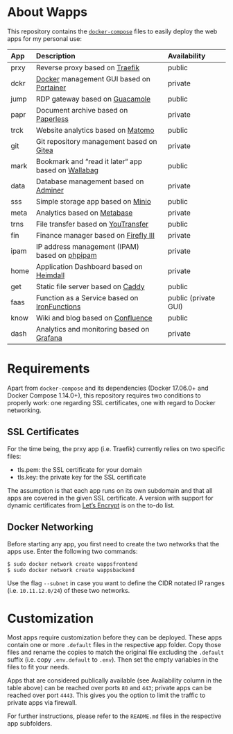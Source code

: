 # About Wapps

This repository contains the [``docker-compose``](https://docs.docker.com/compose/) files to easily deploy the web apps for my personal use:

| App  | Description | Availability |
| :--- | :---------- | :----------- |
| prxy | Reverse proxy based on [Traefik](https://traefik.io/) | public |
| dckr | [Docker](https://www.docker.com/) management GUI based on [Portainer](https://portainer.io/) | private |
| jump | RDP gateway based on [Guacamole](https://guacamole.apache.org/) | public |
| papr | Document archive based on [Paperless](https://paperless.readthedocs.io/) | private |
| trck | Website analytics based on [Matomo](https://matomo.org/) | public |
| git  | Git repository management based on [Gitea](https://gitea.io/en-us/) | private |
| mark | Bookmark and “read it later“ app based on [Wallabag](https://www.wallabag.org/) | public |
| data | Database management based on [Adminer](https://www.adminer.org/) | private |
| sss  | Simple storage app based on [Minio](https://minio.io/) | public |
| meta | Analytics based on [Metabase](https://www.metabase.com/) | private |
| trns | File transfer based on [YouTransfer](http://www.youtransfer.io/) | public |
| fin  | Finance manager based on [Firefly III](https://firefly-iii.org/) | private |
| ipam | IP address management (IPAM) based on [phpipam](https://github.com/pierrecdn/phpipam/) | private |
| home | Application Dashboard based on [Heimdall](https://heimdall.site/) | private |
| get  | Static file server based on [Caddy](https://caddyserver.com/) | public |
| faas | Function as a Service based on [IronFunctions](http://open.iron.io/) | public (private GUI) |
| know | Wiki and blog based on [Confluence](https://www.atlassian.com/software/confluence/) | public |
| dash | Analytics and monitoring based on [Grafana](https://grafana.com/) | private |

# Requirements

Apart from ``docker-compose`` and its dependencies (Docker 17.06.0+ and Docker Compose 1.14.0+), this repository requires two conditions to properly work: one regarding SSL certificates, one with regard to Docker networking.

## SSL Certificates

For the time being, the prxy app (i.e. Traefik) currently relies on two specific files:

* tls.pem: the SSL certificate for your domain
* tls.key: the private key for the SSL certificate

The assumption is that each app runs on its own subdomain and that all apps are covered in the given SSL certificate. A version with support for dynamic certificates from [Let’s Encrypt](https://letsencrypt.org/) is on the to-do list.

## Docker Networking

Before starting any app, you first need to create the two networks that the apps use. Enter the following two commands:

```
$ sudo docker network create wappsfrontend
$ sudo docker network create wappsbackend
```

Use the flag ``--subnet`` in case you want to define the CIDR notated IP ranges (i.e. ``10.11.12.0/24``) of these two networks.

# Customization

Most apps require customization before they can be deployed. These apps contain one or more ``.default`` files in the respective app folder. Copy those files and rename the copies to match the original file excluding the ``.default`` suffix (i.e. copy ``.env.default`` to ``.env``). Then set the empty variables in the files to fit your needs.

Apps that are considered publically available (see Availability column in the table above) can be reached over ports ``80`` and ``443``; private apps can be reached over port ``4443``. This gives you the option to limit the traffic to private apps via firewall.

For further instructions, please refer to the ``README.md`` files in the respective app subfolders.
